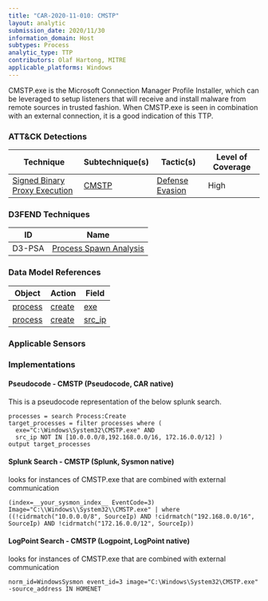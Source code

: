 ```yaml
---
title: "CAR-2020-11-010: CMSTP"
layout: analytic
submission_date: 2020/11/30
information_domain: Host
subtypes: Process
analytic_type: TTP
contributors: Olaf Hartong, MITRE
applicable_platforms: Windows
---
```


CMSTP.exe is the Microsoft Connection Manager Profile Installer, which can be leveraged to setup listeners that will receive and install malware from remote sources in trusted fashion.
When CMSTP.exe is seen in combination with an external connection, it is a good indication of this TTP.


### ATT&CK Detections

|Technique|Subtechnique(s)|Tactic(s)|Level of Coverage|
|---|---|---|---|
|[Signed Binary Proxy Execution](https://attack.mitre.org/techniques/T1218/)|[CMSTP](https://attack.mitre.org/techniques/T1218/003/)|[Defense Evasion](https://attack.mitre.org/tactics/TA0005/)|High|


### D3FEND Techniques

|ID|Name|
|---|---| 
|D3-PSA | [Process Spawn Analysis](https://d3fend.mitre.org/technique/d3f:ProcessSpawnAnalysis)| 



### Data Model References

|Object|Action|Field|
|---|---|---|
|[process](/data_model/process) | [create](/data_model/process#create) | [exe](/data_model/process#exe) |
|[process](/data_model/process) | [create](/data_model/process#create) | [src_ip](/data_model/process#src_ip) |



### Applicable Sensors


### Implementations

#### Pseudocode - CMSTP (Pseudocode, CAR native)


This is a pseudocode representation of the below splunk search.


```
processes = search Process:Create
target_processes = filter processes where (
  exe="C:\Windows\System32\CMSTP.exe" AND
  src_ip NOT IN [10.0.0.0/8,192.168.0.0/16, 172.16.0.0/12] )
output target_processes
```


#### Splunk Search - CMSTP (Splunk, Sysmon native)


looks for instances of CMSTP.exe that are combined with external communication


```
(index=__your_sysmon_index__ EventCode=3) Image="C:\\Windows\\System32\\CMSTP.exe" | where ((!cidrmatch("10.0.0.0/8", SourceIp) AND !cidrmatch("192.168.0.0/16", SourceIp) AND !cidrmatch("172.16.0.0/12", SourceIp))
```


#### LogPoint Search - CMSTP (Logpoint, LogPoint native)


looks for instances of CMSTP.exe that are combined with external communication


```
norm_id=WindowsSysmon event_id=3 image="C:\Windows\System32\CMSTP.exe" -source_address IN HOMENET
```




